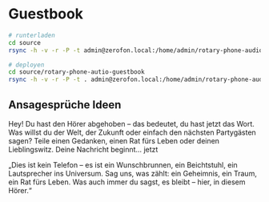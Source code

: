 # Guestbook

```bash
# runterladen
cd source
rsync -h -v -r -P -t admin@zerofon.local:/home/admin/rotary-phone-audio-guestbook .

# deployen
cd source/rotary-phone-autio-guestbook
rsync -h -v -r -P -t . admin@zerofon.local:/home/admin/rotary-phone-audio-guestbook 
```

## Ansagesprüche Ideen

Hey! Du hast den Hörer abgehoben – das bedeutet, du hast jetzt das Wort. Was willst du der Welt, der Zukunft oder einfach den nächsten Partygästen sagen? Teile einen Gedanken, einen Rat fürs Leben oder deinen Lieblingswitz. Deine Nachricht beginnt… jetzt



„Dies ist kein Telefon – es ist ein Wunschbrunnen, ein Beichtstuhl, ein Lautsprecher ins Universum. Sag uns, was zählt: ein Geheimnis, ein Traum, ein Rat fürs Leben. Was auch immer du sagst, es bleibt – hier, in diesem Hörer.“